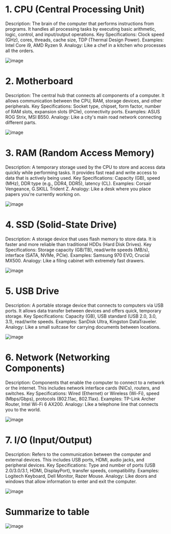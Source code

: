 # 1. CPU (Central Processing Unit)

Description: The brain of the computer that performs instructions from programs. It handles all processing tasks by executing basic arithmetic, logic, control, and input/output operations.
Key Specifications: Clock speed (GHz), cores, threads, cache size, TDP (Thermal Design Power).
Examples: Intel Core i9, AMD Ryzen 9.
Analogy: Like a chef in a kitchen who processes all the orders.

![image](https://github.com/user-attachments/assets/162b684e-160a-45a3-ad2a-259bbc46a9d4)


# 2. Motherboard

Description: The central hub that connects all components of a computer. It allows communication between the CPU, RAM, storage devices, and other peripherals.
Key Specifications: Socket type, chipset, form factor, number of RAM slots, expansion slots (PCIe), connectivity ports.
Examples: ASUS ROG Strix, MSI B550.
Analogy: Like a city's main road network connecting different parts.

![image](https://github.com/user-attachments/assets/67bba428-4162-4d32-9fe4-fc3e1b2c85bc)

# 3. RAM (Random Access Memory)

Description: A temporary storage used by the CPU to store and access data quickly while performing tasks. It provides fast read and write access to data that is actively being used.
Key Specifications: Capacity (GB), speed (MHz), DDR type (e.g., DDR4, DDR5), latency (CL).
Examples: Corsair Vengeance, G.SKILL Trident Z.
Analogy: Like a desk where you place papers you're currently working on.

![image](https://github.com/user-attachments/assets/7d0352c9-387b-4a38-a4a5-502937ce15dc)

# 4. SSD (Solid-State Drive)

Description: A storage device that uses flash memory to store data. It is faster and more reliable than traditional HDDs (Hard Disk Drives).
Key Specifications: Storage capacity (GB/TB), read/write speeds (MB/s), interface (SATA, NVMe, PCIe).
Examples: Samsung 970 EVO, Crucial MX500.
Analogy: Like a filing cabinet with extremely fast drawers.

![image](https://github.com/user-attachments/assets/c9d5bce2-c1f5-4826-bc64-9dc257776b62)

# 5. USB Drive

Description: A portable storage device that connects to computers via USB ports. It allows data transfer between devices and offers quick, temporary storage.
Key Specifications: Capacity (GB), USB standard (USB 2.0, 3.0, 3.1), read/write speeds.
Examples: SanDisk Ultra, Kingston DataTraveler.
Analogy: Like a small suitcase for carrying documents between locations.

![image](https://github.com/user-attachments/assets/2a1842c0-4070-49e1-bc42-fadca6f6512d)


# 6. Network (Networking Components)

Description: Components that enable the computer to connect to a network or the internet. This includes network interface cards (NICs), routers, and switches.
Key Specifications: Wired (Ethernet) or Wireless (Wi-Fi), speed (Mbps/Gbps), protocols (802.11ac, 802.11ax).
Examples: TP-Link Archer Router, Intel Wi-Fi 6 AX200.
Analogy: Like a telephone line that connects you to the world.

![image](https://github.com/user-attachments/assets/824e1927-4e26-4f8b-ba9a-65338dccfddc)

# 7. I/O (Input/Output)

Description: Refers to the communication between the computer and external devices. This includes USB ports, HDMI, audio jacks, and peripheral devices.
Key Specifications: Type and number of ports (USB 2.0/3.0/3.1, HDMI, DisplayPort), transfer speeds, compatibility.
Examples: Logitech Keyboard, Dell Monitor, Razer Mouse.
Analogy: Like doors and windows that allow information to enter and exit the computer.

![image](https://github.com/user-attachments/assets/676f447b-7781-4241-8a56-ab0a650a42b7)


# Summarize to table

![image](https://github.com/user-attachments/assets/3a7821ef-2d13-4667-926b-a94e10632d0a)

